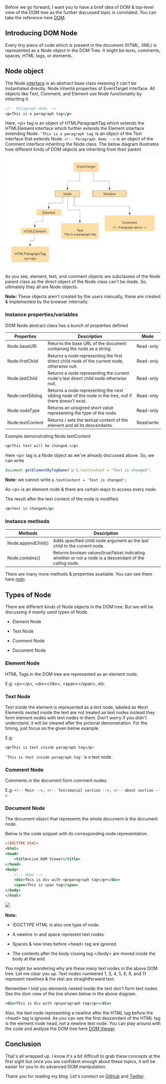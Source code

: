 Before we go forward, I want you to have a brief idea of DOM & top-level view of the DOM tree as the further discussed topic is correlated. You can take the reference here [DOM](https://www.w3schools.com/js/js_htmldom.asp).

## Introducing DOM Node

Every tiny piece of code which is present in the document (HTML, XML) is represented as a Node object in the DOM Tree. It might be texts, comments, spaces, HTML tags, or elements.

## Node object

The Node [interface](https://medium.com/@ubale.vikas9/interface-in-oops-6eae3731c242) is an abstract base class meaning it can't be instantiated directly. Node inherits properties of EventTarget interface. All objects like Text, Comment, and Element use Node functionality by inheriting it.

```xml
<!-- Paragraph demo -->
<p>This is a paragraph tag</p>
```

Here, &lt;p&gt; tag is an object of HTMLParagraphTag which extends the HTMLElement interface which further extends the Element interface extending Node. `'This is a paragraph tag'`is an object of the Text interface that extends Node. `<!-- Paragraph demo -->` is an object of the Comment interface inheriting the Node class. The below diagram illustrates how different kinds of DOM objects are inheriting from their parent.

![](./nodediagram.png)

As you see, element, text, and comment objects are subclasses of the Node parent class as the direct object of the Node class can't be made. So, ultimately they all are Node objects.

**Note:** These objects aren't created by the users manually, these are created & implemented by the browser internally.

### Instance properties/variables

DOM Node abstract class has a bunch of properties defined

| Properties | Description | Mode |
| --- | --- | --- |
| Node.baseURI | Returns the base URL of the document containing the node as a string. | Read-only |
| Node.firstChild | Returns a node representing the first direct child node of the current node, otherwise null. | Read-only |
| Node.lastChild | Returns a node representing the current node's last direct child node otherwise null. | Read-only |
| Node.nextSibling | Returns a node representing the next sibling node of the node in the tree, null if there doesn't exist. | Read-only |
| Node.nodeType | Returns an unsigned short value representing the type of the node. | Read-only |
| Node.textContent | Returns / sets the textual content of the element and all its descendants. | Read/write |

Example demonstrating Node.textContent

```xml
<p>This text will be changed.</p>
```

Here &lt;p&gt; tag is a Node object as we've already discussed above. So, we can write

```javascript
document.getElementByTagName('p').textContent = "Text is changed";
```

**Note:** we cannot write `p.textContent = 'Text is changed';`

As &lt;p&gt; is an element node & there are certain ways to access every node.

The result after the text content of the node is modified.

```xml
<p>Text is changed</p>
```

### Instance methods

| Methods | Description |
| --- | --- |
| Node.appendChild() | Adds specified child node argument as the last child to the current node. |
| Node.contains() | Returns boolean values(true/false) indicating whether or not a node is a descendant of the calling node. |

There are many more methods & properties available. You can see them here [mdn](https://developer.mozilla.org/en-US/docs/Web/API/Node).

## Types of Node

There are different kinds of Node objects in the DOM tree. But we will be discussing 4 mainly used types of Node.

* Element Node
    
* Text Node
    
* Comment Node
    
* Document Node
    

### Element Node

HTML Tags in the DOM tree are represented as an element node.

E.g: &lt;p&gt;&lt;/p&gt;, &lt;div&gt;&lt;/div&gt;, &lt;span&gt;&lt;/span&gt;, etc.

### Text Node

Text inside the element is represented as a text node, labeled as *#text*. Elements nested inside the text are not treated as text nodes instead they form element nodes with text nodes in them. Don't worry if you didn't understand, it will be cleared after the pictorial demonstration. For the timing, just focus on the given below example.

E.g:

```xml
<p>This is text inside paragraph tag</p>
```

`'This is text inside paragraph tag'` is a text node.

### Comment Node

Comments in the document form comment nodes.

E.g: `<!-- Main -->, <!-- Testimonial section -->, <!-- about section -->`

### Document Node

The document object that represents the whole document is the document node.

Below is the code snippet with its corresponding node representation.

```xml
<!DOCTYPE html>
<html>
<head>
    <title>Live DOM Viewer</title>
</head>
<body>
    <!-- demo -->
    <div>This is div with <p>paragraph tag</p></div>
    <span>This is span tag</span>
</body>
</html>
```

![](./dom.svg)

**Note:**

* !DOCTYPE HTML is also one type of node.
    
* A newline \\n and space represent text nodes.
    
* Spaces & new lines before &lt;head&gt; tag are ignored.
    
* The contents after the body closing tag &lt;/body&gt; are moved inside the body at the end.
    

You might be wondering why are these many text nodes in the above DOM tree. Let me clear you up. Text nodes numbered 1, 3, 4, 5, 6, 9, and 11 represent newlines & the rest are straightforward text.

Remember I told you elements nested inside the text don't form text nodes. See the dom view of the line shown below in the above diagram.

```xml
<div>This is div with <p>paragraph tag</p></div>
```

Also, the text node representing a newline after the HTML tag before the &lt;head&gt; tag is ignored. As you can see the first descendant of the HTML tag is the element node head, not a newline text node. You can play around with the code and analyze the DOM tree here [DOM Viewer](https://software.hixie.ch/utilities/js/live-dom-viewer/).

## Conclusion

That's all wrapped up. I know it's a bit difficult to grab these concepts at the first sight but once you are confident enough about these topics, it will be easier for you to do advanced DOM manipulation.

Thank you for reading my blog. Let's connect on [GitHub](https://github.com/iprinceroyy) and [Twitter](https://www.twitter.com/prince_popups).
